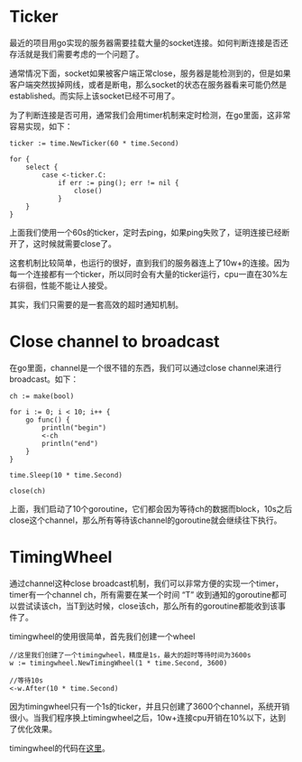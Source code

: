 # Ticker

最近的项目用go实现的服务器需要挂载大量的socket连接。如何判断连接是否还存活就是我们需要考虑的一个问题了。

通常情况下面，socket如果被客户端正常close，服务器是能检测到的，但是如果客户端突然拔掉网线，或者是断电，那么socket的状态在服务器看来可能仍然是established。而实际上该socket已经不可用了。

为了判断连接是否可用，通常我们会用timer机制来定时检测，在go里面，这非常容易实现，如下：

    ticker := time.NewTicker(60 * time.Second)
    
    for {
        select {
            case <-ticker.C:
                if err := ping(); err != nil {
                    close()
                }
        }
    }
    
上面我们使用一个60s的ticker，定时去ping，如果ping失败了，证明连接已经断开了，这时候就需要close了。

这套机制比较简单，也运行的很好，直到我们的服务器连上了10w+的连接。因为每一个连接都有一个ticker，所以同时会有大量的ticker运行，cpu一直在30%左右徘徊，性能不能让人接受。

其实，我们只需要的是一套高效的超时通知机制。

# Close channel to broadcast

在go里面，channel是一个很不错的东西，我们可以通过close channel来进行broadcast。如下：

    ch := make(bool)
    
    for i := 0; i < 10; i++ {
        go func() {
            println("begin")
            <-ch
            println("end")
        }
    }
    
    time.Sleep(10 * time.Second)
    
    close(ch)

上面，我们启动了10个goroutine，它们都会因为等待ch的数据而block，10s之后close这个channel，那么所有等待该channel的goroutine就会继续往下执行。

# TimingWheel

通过channel这种close broadcast机制，我们可以非常方便的实现一个timer，timer有一个channel ch，所有需要在某一个时间 “T” 收到通知的goroutine都可以尝试读该ch，当T到达时候，close该ch，那么所有的goroutine都能收到该事件了。

timingwheel的使用很简单，首先我们创建一个wheel

    //这里我们创建了一个timingwheel，精度是1s，最大的超时等待时间为3600s
    w := timingwheel.NewTimingWheel(1 * time.Second, 3600)
    
    //等待10s
    <-w.After(10 * time.Second)
    
因为timingwheel只有一个1s的ticker，并且只创建了3600个channel，系统开销很小。当我们程序换上timingwheel之后，10w+连接cpu开销在10%以下，达到了优化效果。

timingwheel的代码在[这里](https://github.com/siddontang/golib/tree/master/timingwheel)。